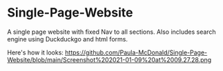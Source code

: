 # Single-Page-Website
A single page website with fixed Nav to all sections. Also includes search engine using Duckduckgo and html forms. 

Here's how it looks: https://github.com/Paula-McDonald/Single-Page-Website/blob/main/Screenshot%202021-01-09%20at%2009.27.28.png
